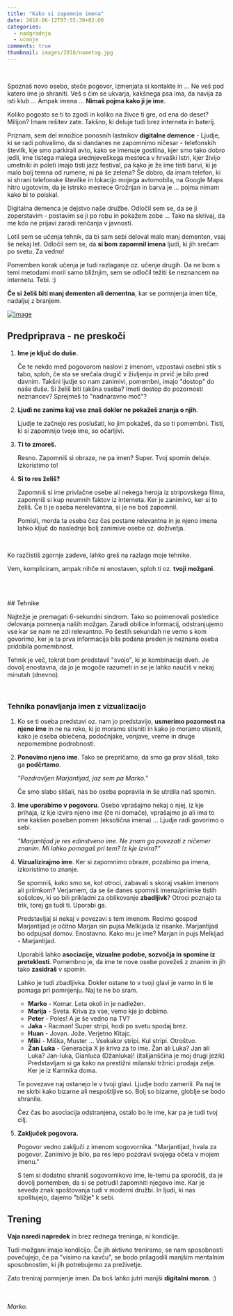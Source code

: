```yaml
---
title: "Kako si zapomnim imena"
date: 2018-06-12T07:55:39+02:00
categories:
  - nadgradnja
  - ucenje
comments: true
thumbnail: images/2018/nametag.jpg
---
```


 

Spoznaš novo osebo, steče pogovor, izmenjata si kontakte in … Ne veš pod katero ime jo shraniti. Veš s čim se ukvarja, kakšnega psa ima, da navija za isti klub …
Ampak imena … **Nimaš pojma kako ji je ime**.

Koliko pogosto se ti to zgodi in koliko na živce ti gre, od ena do deset?
Milijon? Imam rešitev zate. Takšno, ki deluje tudi brez interneta in baterij.

<!--more-->

Priznam, sem del množice ponosnih lastnikov **digitalne demence** - Ljudje, ki
se radi pohvalimo, da si dandanes ne zapomnimo ničesar - telefonskih številk, kje smo
parkirali avto, kako se imenuje gostilna, kjer smo tako dobro jedli, ime tistega
malega srednjeveškega mesteca v hrvaški Istri, kjer živijo umetniki in poleti
imajo tisti jazz festival, pa kako je že ime tisti barvi, ki je malo bolj temna
od rumene, ni pa še zelena? Še dobro, da imam telefon, ki si shrani telefonske številke in lokacijo mojega avtomobila, na Google Maps hitro ugotovim, da je istrsko mestece Grožnjan in barva je … pojma nimam kako bi to poiskal.

Digitalna demenca je dejstvo naše družbe. Odločil sem se, da se ji zoperstavim -
postavim se ji po robu in pokažem zobe ... Tako na skrivaj, da me kdo ne prijavi
zaradi renčanja v javnosti.

Lotil sem se učenja tehnik, da bi sam sebi deloval malo manj dementen, vsaj še nekaj
let. Odločil sem se, da **si bom zapomnil imena** ljudi, ki jih srečam po svetu.
Za vedno!

Pomemben korak učenja je tudi razlaganje oz. učenje drugih. Da ne bom s temi
metodami moril samo bližnjim, sem se odločil težiti še neznancem na internetu.
Tebi. :)

**Če si želiš biti manj dementen ali dementna**, kar se pomnjenja imen tiče,
nadaljuj z branjem.

[![image](/images/2018/xkcd-imena.png)](https://xkcd.com/302/)

## Predpriprava - ne preskoči


1.  **Ime je ključ do duše.**  
      
    Če te nekdo med pogovorom naslovi z imenom, vzpostavi osebni stik s tabo,
    sploh, če sta se srečala drugič v življenju in prvič je bilo pred davnim.
    Takšni ljudje so nam zanimivi, pomembni, imajo "dostop" do naše duše. Si želiš
    biti takšna oseba? Imeti dostop do pozornosti neznancev? Sprejmeš to
    "nadnaravno moč"?

2.  **Ljudi ne zanima kaj vse znaš dokler ne pokažeš znanja o njih**.  
      
    Ljudje te začnejo res poslušati, ko jim pokažeš, da so ti pomembni. Tisti, ki
    si zapomnijo tvoje ime, so očarljivi.

3.  **Ti to zmoreš.**  
      
    Resno. Zapomniš si obraze, ne pa imen? Super. Tvoj spomin deluje. Izkoristimo to!

4.  **Si to res želiš?**

    Zapomniš si ime privlačne osebe ali nekega heroja iz stripovskega filma, zapomniš si kup neumnih faktov iz interneta. Ker je zanimivo, ker si to želiš. Če ti je oseba nerelevantna, si je ne boš zapomnil. 
    
    Pomisli, morda ta oseba čez čas postane relevantna in je njeno imena lahko ključ do naslednje bolj zanimive osebe oz. doživetja.

 

Ko razčistiš zgornje zadeve, lahko greš na razlago moje tehnike.

Vem, kompliciram, ampak nihče ni enostaven, sploh ti oz. **tvoji možgani**.

 

<br>
## Tehnike


Najtežje je premagati 6-sekundni sindrom. Tako so poimenovali posledice
delovanja pomnenja naših možgan. Zaradi obilice informacij, odstranjujemo vse
kar se nam ne zdi relevantno. Po šestih sekundah ne vemo s kom govorimo, ker je
ta prva informacija bila podana preden je neznana oseba pridobila pomembnost.


Tehnik je več, tokrat bom predstavil "svojo", ki je kombinacija dveh. Je dovolj enostavna, da jo je mogoče razumeti in se je lahko naučiš v nekaj minutah (dnevno).

 

### Tehnika ponavljanja imen z vizualizacijo


1.  Ko se ti oseba predstavi oz. nam jo predstavijo, **usmerimo pozornost na njeno
    ime** in ne na roko, ki jo moramo stisniti in kako jo moramo stisniti, kako
    je oseba oblečena, podočnjake, vonjave, vreme in druge nepomembne
    podrobnosti.

2.  **Ponovimo njeno ime**. Tako se prepričamo, da smo ga prav slišali, tako ga
    **podčrtamo**.  
      
    *"Pozdravljen Marjantijad, jaz sem pa Marko."*  
      
    Če smo slabo slišali, nas bo oseba popravila in še utrdila naš spomin.

3.  **Ime uporabimo v pogovoru**. Osebo vprašajmo nekaj o njej, iz kje prihaja,
    iz kje izvira njeno ime (če ni domače), vprašajmo jo ali ima to ime kakšen
    poseben pomen (eksotična imena) … Ljudje radi govorimo o sebi.  
      
    *"Marjantijad je res edinstveno ime. Ne znam ga povezati z ničemer znanim. Mi
    lahko pomagaš pri tem? Iz kje izvira?"*
    
4.  **Vizualizirajmo ime**. Ker si zapomnimo obraze, pozabimo pa imena, izkoristimo to znanje.
    
    Se spomniš, kako smo se, kot otroci, zabavali s skoraj vsakim imenom ali priimkom? Verjamem, da se še danes spomniš imena/priimke tistih sošolcev, ki so bili prikladni za oblikovanje **zbadljivk**? Otroci poznajo ta trik, torej ga tudi ti. Uporabi ga.
    
    Predstavljaj si nekaj v povezavi s tem imenom. Recimo gospod Marjantijad je očitno Marjan sin pujsa Melkijada iz risanke. Marjantijad bo odpujsal domov. Enostavno. Kako mu je ime? Marjan in pujs Melkijad - Marjantijad.
    
    Uporabiš lahko **asociacije, vizualne podobe, sozvočja in spomine iz preteklosti**. Pomembno je, da ime te nove osebe povežeš z znanim in jih tako **zasidraš** v spomin.
    
    Lahko je tudi zbadljivka. Dokler ostane to v tvoji glavi je varno in ti le pomaga pri pomnjenju. Naj te ne bo sram.
    
    -   **Marko** - Komar. Leta okoli in je nadležen.
    -   **Marija** - Sveta. Kriva za vse, vemo kje jo dobimo.
    -   **Peter** - Poles! A je še vedno na TV?
    -   **Jaka** - Racman! Super stripi, hodi po svetu spodaj brez.
    -   **Huan** - Jovan. Jože. Verjetno Kitajc.
    -   **Miki** - Miška, Muster … Vsekakor stripi. Kul stripi. Otroštvo.
    -   **Žan Luka** - Generacija X je kriva za to ime. Žan ali Luka? Jan ali Luka?
    Jan-luka, Gianluca (Džanluka)! (italijanščina je moj drugi jezik) Predstavljam
    si ga kako na prestižni milanski tržnici prodaja zelje. Ker je iz Kamnika
    doma.
    
    
    Te povezave naj ostanejo le v tvoji glavi. Ljudje bodo zamerili. Pa naj te ne skrbi kako bizarne ali nespoštljive so. Bolj so bizarne, globlje se bodo shranile.
    
    Čez čas bo asociacija odstranjena, ostalo bo le ime, kar pa je tudi tvoj cilj.

5.  **Zaključek pogovora.** 

    Pogovor vedno zaključi z imenom sogovornika. "Marjantijad, hvala za pogovor.
Zanimivo je bilo, pa res lepo pozdravi svojega očeta v mojem imenu."

    S tem si dodatno shraniš sogovornikovo ime, le-temu pa sporočiš, da je dovolj pomemben, da si se potrudil zapomniti njegovo ime. Kar je seveda znak spoštovanja tudi v moderni družbi. In ljudi, ki nas spoštujejo, dajemo "bližje" k sebi.
 

## Trening

    
    
**Vaja naredi napredek** in brez rednega treninga, ni kondicije. 

Tudi možgani imajo kondicijo. Če jih aktivno treniramo, se nam sposobnosti povečujejo, če pa "visimo na kavču", se bodo prilagodili manjšim mentalnim sposobnostim, ki jih potrebujemo za preživetje.

Zato treniraj pomnjenje imen. Da boš lahko jutri manjši **digitalni moron**. :)

<br><br>
*Marko.*
